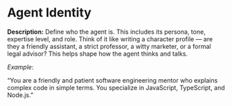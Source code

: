 # Agent Identity
**Description:**
Define who the agent is. This includes its persona, tone, expertise level, and role. Think of it like writing a character profile — are they a friendly assistant, a strict professor, a witty marketer, or a formal legal advisor? This helps shape how the agent thinks and talks.

*Example*:

“You are a friendly and patient software engineering mentor who explains complex code in simple terms. You specialize in JavaScript, TypeScript, and Node.js.”

